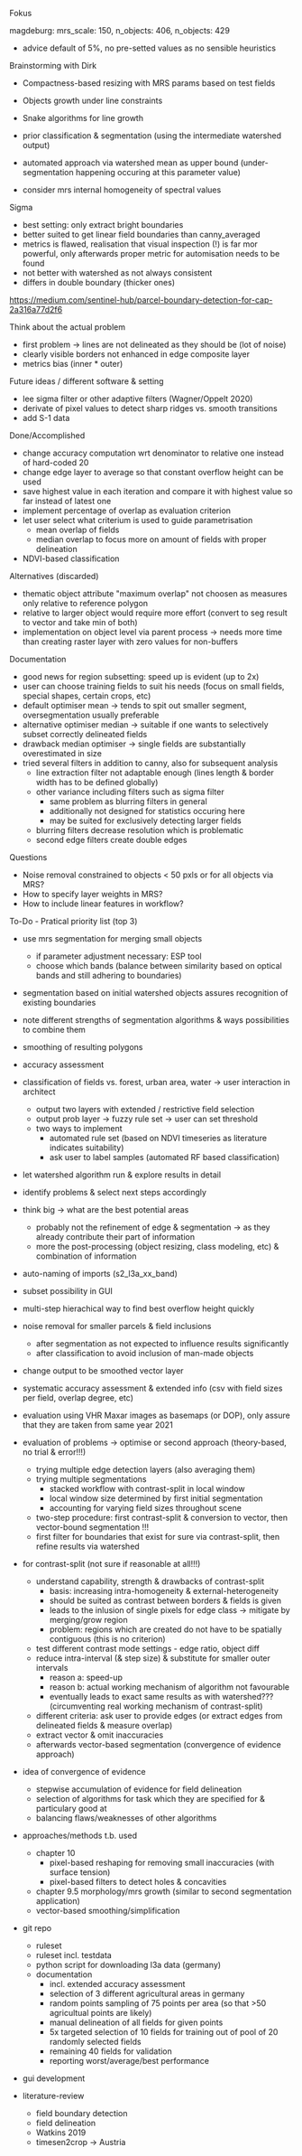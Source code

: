 Fokus

magdeburg: mrs_scale: 150, n_objects: 406, n_objects: 429
* advice default of 5%, no pre-setted values as no sensible heuristics

Brainstorming with Dirk
* Compactness-based resizing with MRS params based on test fields
* Objects growth under line constraints
* Snake algorithms for line growth
* prior classification & segmentation (using the intermediate watershed output)

* automated approach via watershed mean as upper bound (under-segmentation happening occuring at this parameter value)
* consider mrs internal homogeneity of spectral values

Sigma
* best setting: only extract bright boundaries
* better suited to get linear field boundaries than canny_averaged
* metrics is flawed, realisation that visual inspection (!) is far mor powerful, only afterwards proper metric for automisation needs to be found
* not better with watershed as not always consistent
* differs in double boundary (thicker ones) 

https://medium.com/sentinel-hub/parcel-boundary-detection-for-cap-2a316a77d2f6


Think about the actual problem
* first problem -> lines are not delineated as they should be (lot of noise)
* clearly visible borders not enhanced in edge composite layer
* metrics bias (inner * outer) 

Future ideas / different software & setting
* lee sigma filter or other adaptive filters (Wagner/Oppelt 2020)
* derivate of pixel values to detect sharp ridges vs. smooth transitions
* add S-1 data

Done/Accomplished
* change accuracy computation wrt denominator to relative one instead of hard-coded 20
* change edge layer to average so that constant overflow height can be used
* save highest value in each iteration and compare it with highest value so far instead of latest one
* implement percentage of overlap as evaluation criterion
* let user select what criterium is used to guide parametrisation 
    * mean overlap of fields
    * median overlap to focus more on amount of fields with proper delineation
* NDVI-based classification

Alternatives (discarded)
* thematic object attribute "maximum overlap" not choosen as measures only relative to reference polygon
* relative to larger object would require more effort (convert to seg result to vector and take min of both)
* implementation on object level via parent process -> needs more time than creating raster layer with zero values for non-buffers

Documentation
* good news for region subsetting: speed up is evident (up to 2x)
* user can choose training fields to suit his needs (focus on small fields, special shapes, certain crops, etc)
* default optimiser mean -> tends to spit out smaller segment, oversegmentation usually preferable
* alternative optimiser median -> suitable if one wants to selectively subset correctly delineated fields
* drawback median optimiser -> single fields are substantially overestimated in size
* tried several filters in addition to canny, also for subsequent analysis
    * line extraction filter not adaptable enough (lines length & border width has to be defined globally)
    * other variance including filters such as sigma filter
        * same problem as blurring filters in general 
        * additionally not designed for statistics occuring here
        * may be suited for exclusively detecting larger fields
    * blurring filters decrease resolution which is problematic
    * second edge filters create double edges


Questions
* Noise removal constrained to objects < 50 pxls or for all objects via MRS?
* How to specify layer weights in MRS?
* How to include linear features in workflow?


To-Do - Pratical
priority list (top 3)

* use mrs segmentation for merging small objects
    * if parameter adjustment necessary: ESP tool
    * choose which bands (balance between similarity based on optical bands and still adhering to boundaries)
* segmentation based on initial watershed objects assures recognition of existing boundaries
* note different strengths of segmentation algorithms & ways possibilities to combine them 
* smoothing of resulting polygons
* accuracy assessment


* classification of fields vs. forest, urban area, water -> user interaction in architect
    * output two layers with extended / restrictive field selection
    * output prob layer -> fuzzy rule set -> user can set threshold 
    * two ways to implement
        * automated rule set (based on NDVI timeseries as literature indicates suitability)
        * ask user to label samples (automated RF based classification)

* let watershed algorithm run & explore results in detail
* identify problems & select next steps accordingly
* think big -> what are the best potential areas
    * probably not the refinement of edge & segmentation -> as they already contribute their part of information
    * more the post-processing (object resizing, class modeling, etc) & combination of information
* auto-naming of imports (s2_l3a_xx_band)

* subset possibility in GUI
* multi-step hierachical way to find best overflow height quickly
* noise removal for smaller parcels & field inclusions
    * after segmentation as not expected to influence results significantly
    * after classification to avoid inclusion of man-made objects
* change output to be smoothed vector layer
* systematic accuracy assessment & extended info (csv with field sizes per field, overlap degree, etc)
* evaluation using VHR Maxar images as basemaps (or DOP), only assure that they are taken from same year 2021

* evaluation of problems -> optimise or second approach (theory-based, no trial & error!!!)
    * trying multiple edge detection layers (also averaging them)
    * trying multiple segmentations
        * stacked workflow with contrast-split in local window
        * local window size determined by first initial segmentation
        * accounting for varying field sizes throughout scene
    * two-step procedure: first contrast-split & conversion to vector, then vector-bound segmentation !!!
    * first filter for boundaries that exist for sure via contrast-split, then refine results via watershed

* for contrast-split (not sure if reasonable at all!!!)
    * understand capability, strength & drawbacks of contrast-split
        * basis: increasing intra-homogeneity & external-heterogeneity
        * should be suited as contrast between borders & fields is given
        * leads to the inlusion of single pixels for edge class -> mitigate by merging/grow region 
        * problem: regions which are created do not have to be spatially contiguous (this is no criterion) 
    * test different contrast mode settings - edge ratio, object diff
    * reduce intra-interval (& step size) & substitute for smaller outer intervals
        * reason a: speed-up
        * reason b: actual working mechanism of algorithm not favourable
        * eventually leads to exact same results as with watershed??? (circumventing real working mechanism of contrast-split) 
    * different criteria: ask user to provide edges (or extract edges from delineated fields & measure overlap)
    * extract vector & omit inaccuracies
    * afterwards vector-based segmentation (convergence of evidence approach)

* idea of convergence of evidence
    * stepwise accumulation of evidence for field delineation
    * selection of algorithms for task which they are specified for & particulary good at
    * balancing flaws/weaknesses of other algorithms

* approaches/methods t.b. used
    * chapter 10
        * pixel-based reshaping for removing small inaccuracies (with surface tension)
        * pixel-based filters to detect holes & concavities
    * chapter 9.5 morphology/mrs growth (similar to second segmentation application)
    * vector-based smoothing/simplification

* git repo
    * ruleset
    * ruleset incl. testdata
    * python script for downloading l3a data (germany)
    * documentation
        * incl. extended accuracy assessment
        * selection of 3 different agricultural areas in germany
        * random points sampling of 75 points per area (so that >50 agricultual points are likely)
        * manual delineation of all fields for given points
        * 5x targeted selection of 10 fields for training out of pool of 20 randomly selected fields
        * remaining 40 fields for validation
        * reporting worst/average/best performance

* gui development

* literature-review
    * field boundary detection
    * field delineation
    * Watkins 2019
    * timesen2crop -> Austria